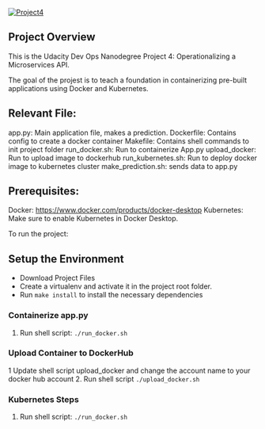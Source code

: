 [![Project4](https://circleci.com/gh/Fontaineconsult/-UCDOEND_Project4.svg?style=svg)](<LINK>)

## Project Overview

This is the Udacity Dev Ops Nanodegree Project 4: Operationalizing a Microservices API.

The goal of the projest is to teach a foundation in containerizing pre-built applications using Docker and Kubernetes. 


## Relevant File:
app.py: Main application file, makes a prediction.
Dockerfile: Contains config to create a docker container
Makefile: Contains shell commands to init project folder
run_docker.sh: Run to containerize App.py
upload_docker: Run to upload image to dockerhub
run_kubernetes.sh: Run to deploy docker image to kubernetes cluster
make_prediction.sh: sends data to app.py



## Prerequisites:
  Docker: https://www.docker.com/products/docker-desktop
  Kubernetes: Make sure to enable Kubernetes in Docker Desktop.

To run the project:

## Setup the Environment
* Download Project Files
* Create a virtualenv and activate it in the project root folder.
* Run `make install` to install the necessary dependencies

### Containerize app.py 

1. Run shell script:  `./run_docker.sh`

### Upload Container to DockerHub
1  Update shell script upload_docker and change the account name to your docker hub account
2. Run shell script `./upload_docker.sh`


### Kubernetes Steps

1. Run shell script:  `./run_docker.sh`
